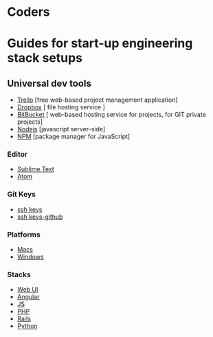 Coders
======

# Guides for start-up engineering stack setups



## Universal dev tools

* [Trello](http://www.trello.com) [free web-based project management application]
* [Dropbox](www.dropbox.com) [ file hosting service ]
* [BitBucket](https://bitbucket.org/) [ web-based hosting service for projects, for GIT private projects]
* [Nodejs](http://nodejs.org/) [javascript server-side]
* [NPM](https://www.npmjs.org/) [package manager for JavaScript]


### Editor 
* [Sublime Text](http://www.sublimetext.com/)
* [Atom]()


### Git Keys
* [ssh keys](https://confluence.atlassian.com/display/BITBUCKET/Set+up+SSH+for+Git)
* [ssh keys-github](https://confluence.atlassian.com/display/BITBUCKET/Set+up+SSH+for+Git)


### Platforms
* [Macs](https://github.com/thedevlabs/coders/tree/master/en/tools.mac.md)
* [Windows](https://github.com/thedevlabs/coders/tree/master/en/tools.win.md)


### Stacks
* [Web UI](https://github.com/thedevlabs/coders/tree/master/en/web.md)
* [Angular](https://github.com/thedevlabs/coders/tree/master/en/ng.md)
* [JS](https://github.com/thedevlabs/coders/tree/master/en/js.md)
* [PHP](https://github.com/thedevlabs/coders/tree/master/en/php.md)
* [Rails](https://github.com/thedevlabs/coders/tree/master/en/rails.md)
* [Python](https://github.com/thedevlabs/coders/tree/master/en/python.md)

